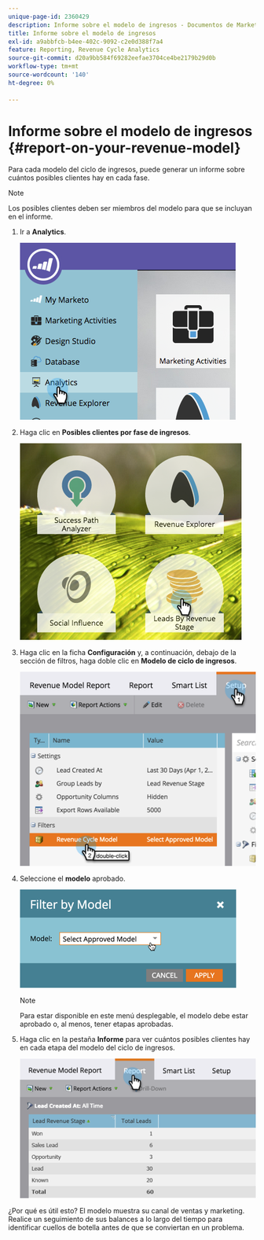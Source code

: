 ```yaml
---
unique-page-id: 2360429
description: Informe sobre el modelo de ingresos - Documentos de Marketo - Documentación del producto
title: Informe sobre el modelo de ingresos
exl-id: a9abbfcb-b4ee-402c-9092-c2e0d388f7a4
feature: Reporting, Revenue Cycle Analytics
source-git-commit: d20a9bb584f69282eefae3704ce4be2179b29d0b
workflow-type: tm+mt
source-wordcount: '140'
ht-degree: 0%

---
```


# Informe sobre el modelo de ingresos {#report-on-your-revenue-model}

Para cada modelo del ciclo de ingresos, puede generar un informe sobre cuántos posibles clientes hay en cada fase.

>[!NOTE]
>
>Los posibles clientes deben ser miembros del modelo para que se incluyan en el informe.

1. Ir a **Analytics**.

   ![](assets/image2015-4-29-16-3a8-3a14.png)

1. Haga clic en **Posibles clientes por fase de ingresos**.

   ![](assets/image2015-4-29-16-3a15-3a3.png)

1. Haga clic en la ficha **Configuración** y, a continuación, debajo de la sección de filtros, haga doble clic en **Modelo de ciclo de ingresos**.

   ![](assets/image2015-4-29-16-3a37-3a57.png)

1. Seleccione el **modelo** aprobado.

   ![](assets/image2015-4-29-16-3a40-3a34.png)

   >[!NOTE]
   >
   >Para estar disponible en este menú desplegable, el modelo debe estar aprobado o, al menos, tener etapas aprobadas.

1. Haga clic en la pestaña **Informe** para ver cuántos posibles clientes hay en cada etapa del modelo del ciclo de ingresos.

   ![](assets/image2015-4-29-16-3a51-3a29.png)

¿Por qué es útil esto? El modelo muestra su canal de ventas y marketing. Realice un seguimiento de sus balances a lo largo del tiempo para identificar cuellos de botella antes de que se conviertan en un problema.
